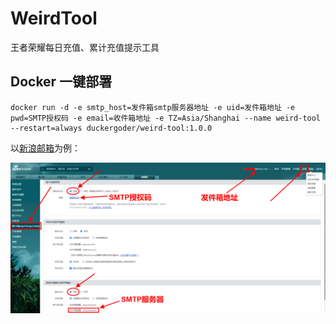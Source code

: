 # WeirdTool
王者荣耀每日充值、累计充值提示工具

## Docker 一键部署
```Shell
docker run -d -e smtp_host=发件箱smtp服务器地址 -e uid=发件箱地址 -e pwd=SMTP授权码 -e email=收件箱地址 -e TZ=Asia/Shanghai --name weird-tool --restart=always duckergoder/weird-tool:1.0.0
```
以[新浪邮箱](https://mail.sina.com.cn/)为例：

![](/sina_email.png)
